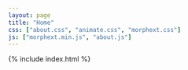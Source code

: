 ```yaml
---
layout: page
title: "Home"
css: ["about.css", "animate.css", "morphext.css"]
js: ["morphext.min.js", "about.js"]
---
```

{% include index.html %}
